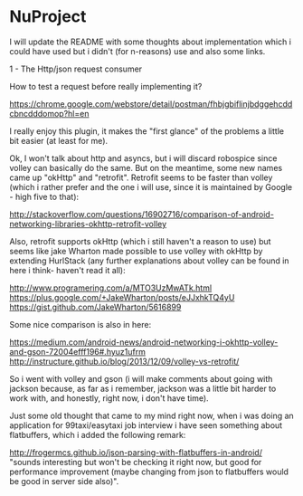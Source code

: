 # NuProject

I will update the README with some thoughts about implementation which i could have used but i didn't (for n-reasons) use and
also some links.

1 - The Http/json request consumer

How to test a request before really implementing it?

https://chrome.google.com/webstore/detail/postman/fhbjgbiflinjbdggehcddcbncdddomop?hl=en

I really enjoy this plugin, it makes the "first glance" of the problems a little bit easier (at least for me).

Ok, I won't talk about http and asyncs, but i will discard robospice since volley can basically do the same.
But on the meantime, some new names came up "okHttp" and "retrofit". Retrofit seems to be faster than volley (which i rather
prefer and the one i will use, since it is maintained by Google - high five to that):

http://stackoverflow.com/questions/16902716/comparison-of-android-networking-libraries-okhttp-retrofit-volley

Also, retrofit supports okHttp (which i still haven't a reason to use) but seems like jake Wharton made possible to use volley
with okHttp by extending HurlStack (any further explanations about volley can be found in here i think- haven't read it all):

http://www.programering.com/a/MTO3UzMwATk.html
https://plus.google.com/+JakeWharton/posts/eJJxhkTQ4yU
https://gist.github.com/JakeWharton/5616899

Some nice comparison is also in here:

https://medium.com/android-news/android-networking-i-okhttp-volley-and-gson-72004efff196#.hyuz1ufrm
http://instructure.github.io/blog/2013/12/09/volley-vs-retrofit/

So i went with volley and gson (i will make comments about going with jackson because, as far as i remember, jackson was a little
bit harder to work with, and honestly, right now, i don't have time).

Just some old thought that came to my mind right now, when i was doing an application for 99taxi/easytaxi job interview i have seen
something about flatbuffers, which i added the following remark:

http://frogermcs.github.io/json-parsing-with-flatbuffers-in-android/
"sounds interesting but won't be checking it right now, but good for performance improvement
(maybe changing from json to flatbuffers would be good in server side also)".

